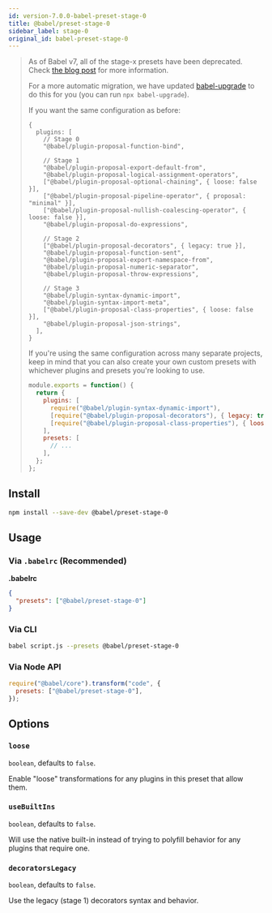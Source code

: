 ```yaml
---
id: version-7.0.0-babel-preset-stage-0
title: @babel/preset-stage-0
sidebar_label: stage-0
original_id: babel-preset-stage-0
---
```


> As of Babel v7, all of the stage-x presets have been deprecated.
> Check [the blog post](/blog/2018/07/27/removing-babels-stage-presets) for more information.
>
> For a more automatic migration, we have updated [babel-upgrade](https://github.com/babel/babel-upgrade) to do this for you (you can run `npx babel-upgrade`).
>
> If you want the same configuration as before:
>
> ```json5
> {
>   plugins: [
>     // Stage 0
>     "@babel/plugin-proposal-function-bind",
>
>     // Stage 1
>     "@babel/plugin-proposal-export-default-from",
>     "@babel/plugin-proposal-logical-assignment-operators",
>     ["@babel/plugin-proposal-optional-chaining", { loose: false }],
>     ["@babel/plugin-proposal-pipeline-operator", { proposal: "minimal" }],
>     ["@babel/plugin-proposal-nullish-coalescing-operator", { loose: false }],
>     "@babel/plugin-proposal-do-expressions",
>
>     // Stage 2
>     ["@babel/plugin-proposal-decorators", { legacy: true }],
>     "@babel/plugin-proposal-function-sent",
>     "@babel/plugin-proposal-export-namespace-from",
>     "@babel/plugin-proposal-numeric-separator",
>     "@babel/plugin-proposal-throw-expressions",
>
>     // Stage 3
>     "@babel/plugin-syntax-dynamic-import",
>     "@babel/plugin-syntax-import-meta",
>     ["@babel/plugin-proposal-class-properties", { loose: false }],
>     "@babel/plugin-proposal-json-strings",
>   ],
> }
> ```
>
> If you're using the same configuration across many separate projects, keep in mind that you can also create your own custom presets with whichever plugins and presets you're looking to use.
>
> ```js
> module.exports = function() {
>   return {
>     plugins: [
>       require("@babel/plugin-syntax-dynamic-import"),
>       [require("@babel/plugin-proposal-decorators"), { legacy: true }],
>       [require("@babel/plugin-proposal-class-properties"), { loose: false }],
>     ],
>     presets: [
>       // ...
>     ],
>   };
> };
> ```

## Install

```sh
npm install --save-dev @babel/preset-stage-0
```

## Usage

### Via `.babelrc` (Recommended)

**.babelrc**

```json
{
  "presets": ["@babel/preset-stage-0"]
}
```

### Via CLI

```sh
babel script.js --presets @babel/preset-stage-0
```

### Via Node API

```javascript
require("@babel/core").transform("code", {
  presets: ["@babel/preset-stage-0"],
});
```

## Options

### `loose`

`boolean`, defaults to `false`.

Enable "loose" transformations for any plugins in this preset that allow them.

### `useBuiltIns`

`boolean`, defaults to `false`.

Will use the native built-in instead of trying to polyfill behavior for any plugins that require one.

### `decoratorsLegacy`

`boolean`, defaults to `false`.

Use the legacy (stage 1) decorators syntax and behavior.
